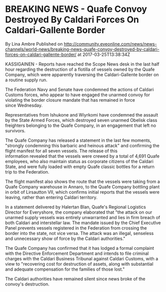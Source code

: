 # BREAKING NEWS - Quafe Convoy Destroyed By Caldari Forces On Caldari-Gallente Border
By Lina Ambre
Published on http://community.eveonline.com/news/news-channels/world-news/breaking-news-quafe-convoy-destroyed-by-caldari-forces-on-caldari-gallente-border/ at 2017-03-25T13:38:34Z

KASSIGAINEN - Reports have reached the Scope News desk in the last half hour regarding the destruction of a flotilla of vessels owned by the Quafe Company, which were apparently traversing the Caldari-Gallente border on a routine supply run.

The Federation Navy and Senate have condemned the actions of Caldari Customs forces, who appear to have engaged the unarmed convoy for violating the border closure mandate that&nbsp;has remained in force since&nbsp;Wednesday.

Representatives from Ishukone and Wiyrkomi have condemned the assault by the State Armed Forces, which destroyed seven unarmed&nbsp;Obelisk class freighters belonging to the Quafe Company, in an engagement that left no survivors.

The Quafe Company has released a statement in the last few moments, "strongly condemning this barbaric and heinous&nbsp;attack" and confirming the flight manifest for all seven vessels. The release of this information&nbsp;revealed&nbsp;that the&nbsp;vessels were crewed by a total of 4,691 Quafe employees, who also maintain status as corporate citizens of the Caldari State, and were fully&nbsp;loaded with empty Quafe classic bottles for a return trip to the Federation.&nbsp;

The flight manifest also shows the route that the vessels were taking from a Quafe Company warehouse in Annaro, to the Quafe Company bottling plant in orbit of Lirsautton VII, which confirms initial reports that the vessels were leaving, rather than entering Caldari territory.

In a statement delivered by Halertan Blan, Quafe's Regional Logistics Director for Everyshore, the company elaborated&nbsp;that "the attack on our unarmed supply vessels was entirely unwarranted and lies in firm breach of both Caldari&nbsp;and interstellar law. The mandate issued by the Chief Executlve Panel prevents vessels registered in the Federation from crossing the border into the state, not vice versa. The attack was an illegal,&nbsp;senseless and&nbsp;unnecessary show of force by the Caldari authorities."

The Quafe Company has confirmed that it has lodged a formal complaint with the Directive Enforcement Department and intends to&nbsp;file criminal charges with the Caldari Business Tribunal against Caldari Customs, with a view to "recovering cost for&nbsp;destruction of assets, along with&nbsp;substantial and adequate compensation for the families of those lost."

The Caldari authorities have remained silent since news broke of the convoy's destruction.

